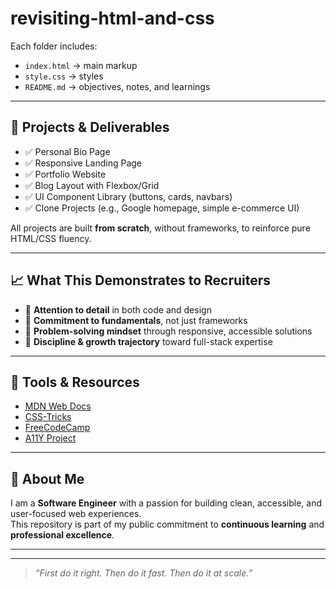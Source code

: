 # revisiting-html-and-css


Each folder includes:  
- `index.html` → main markup  
- `style.css` → styles  
- `README.md` → objectives, notes, and learnings  

---

## 🧠 Projects & Deliverables

- ✅ Personal Bio Page  
- ✅ Responsive Landing Page  
- ✅ Portfolio Website  
- ✅ Blog Layout with Flexbox/Grid  
- ✅ UI Component Library (buttons, cards, navbars)  
- ✅ Clone Projects (e.g., Google homepage, simple e-commerce UI)  

All projects are built **from scratch**, without frameworks, to reinforce pure HTML/CSS fluency.  

---

## 📈 What This Demonstrates to Recruiters

- 🔹 **Attention to detail** in both code and design  
- 🔹 **Commitment to fundamentals**, not just frameworks  
- 🔹 **Problem-solving mindset** through responsive, accessible solutions  
- 🔹 **Discipline & growth trajectory** toward full-stack expertise  

---

## 🧰 Tools & Resources

- [MDN Web Docs](https://developer.mozilla.org/)  
- [CSS-Tricks](https://css-tricks.com/)  
- [FreeCodeCamp](https://www.freecodecamp.org/)  
- [A11Y Project](https://www.a11yproject.com/)  

---

## 👋 About Me

I am a **Software Engineer** with a passion for building clean, accessible, and user-focused web experiences.  
This repository is part of my public commitment to **continuous learning** and **professional excellence**.  

---

 

---

> *“First do it right. Then do it fast. Then do it at scale.”*
